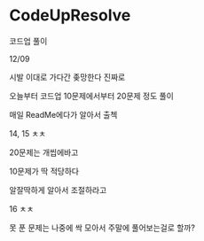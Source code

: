 # CodeUpResolve
코드업 풀이

12/09

시발 이대로 가다간 좆망한다 진짜로

오늘부터 코드업 10문제에서부터 20문제 정도 풀이

매일 ReadMe에다가 알아서 출첵


14, 15 ㅊㅊ

20문제는 개씹에바고

10문제가 딱 적당하다

알잘딱하게 알아서 조절하라고



16 ㅊㅊ

못 푼 문제는 나중에 싹 모아서 주말에 풀어보는걸로 할까?
